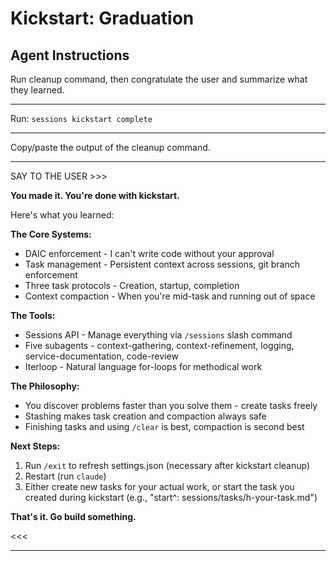 # Kickstart: Graduation

## Agent Instructions

Run cleanup command, then congratulate the user and summarize what they learned.

---

Run: `sessions kickstart complete`

---

Copy/paste the output of the cleanup command.

---

SAY TO THE USER >>>

**You made it. You're done with kickstart.**

Here's what you learned:

**The Core Systems:**
- DAIC enforcement - I can't write code without your approval
- Task management - Persistent context across sessions, git branch enforcement
- Three task protocols - Creation, startup, completion
- Context compaction - When you're mid-task and running out of space

**The Tools:**
- Sessions API - Manage everything via `/sessions` slash command
- Five subagents - context-gathering, context-refinement, logging, service-documentation, code-review
- Iterloop - Natural language for-loops for methodical work

**The Philosophy:**
- You discover problems faster than you solve them - create tasks freely
- Stashing makes task creation and compaction always safe
- Finishing tasks and using `/clear` is best, compaction is second best

**Next Steps:**
1. Run `/exit` to refresh settings.json (necessary after kickstart cleanup)
2. Restart (run `claude`)
2. Either create new tasks for your actual work, or start the task you created during kickstart (e.g., "start^: sessions/tasks/h-your-task.md")

**That's it. Go build something.**

<<<

---
